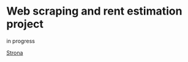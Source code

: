 # Web scraping and rent estimation project
in progress

[Strona](http://chomicz.pythonanywhere.com/)